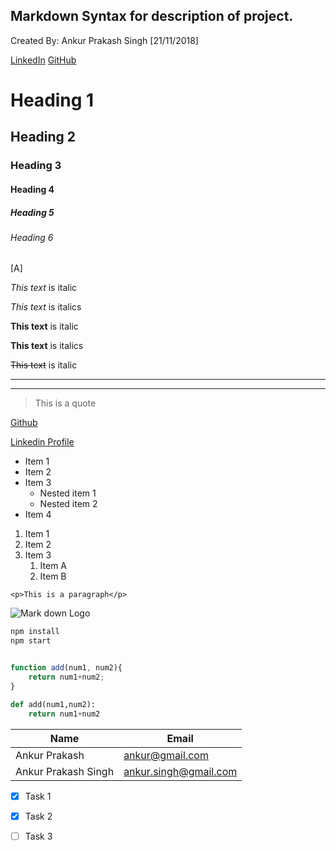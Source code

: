 ## Markdown Syntax for description of project.
<p>Created By: Ankur Prakash Singh [21/11/2018]</br></p>

[LinkedIn](https://www.linkedin.com/in/ankur5674u/ "Click to open LinkedIn")
[GitHub](https://www.github.com/ankur5674u/ "Click to open Git Hub")





<!-- Headings -->
# Heading 1
## Heading 2
### Heading 3
#### Heading 4
##### Heading 5
###### Heading 6

[A]
<!-- Italics -->
*This text* is italic

_This text_ is italics

<!-- Strongs -->
**This text** is italic

__This text__ is italics

<!-- Striekethrough -->
~~This text~~ is italic

<!-- Horizontal rule -->

---
___

<!-- Blockquote -->
> This is a quote

<!-- Link -->
[Github](http://www.github.com)

<!-- link with hover -->

[Linkedin Profile](http://www.github.com "Click to open Github")

<!-- UL -->
* Item 1
* Item 2
* Item 3
    * Nested item 1
    * Nested item 2
* Item 4

<!-- OL -->
1. Item 1
1. Item 2
1. Item 3
    1. Item A
    1. Item B

<!-- Inline Code Block -->
`<p>This is a paragraph</p>`

<!-- Images -->
![Mark down Logo](https://markdown-here.com/img/icon256.png)

<!-- Github Markdown -->

<!-- Code Blocks -->
```bash
npm install
npm start
```

```javascript

function add(num1, num2){
    return num1+num2;
}


```

```python
def add(num1,num2):
    return num1+num2
```

<!-- Table -->
| Name  |Email   |
| ----- |------- |
|Ankur Prakash| ankur@gmail.com|
| Ankur Prakash Singh| ankur.singh@gmail.com| 

<!-- Task List -->
* [x] Task 1
* [x] Task 2
* [ ] Task 3

